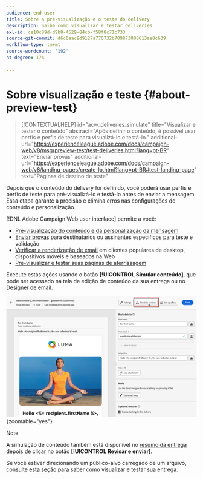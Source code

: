```yaml
---
audience: end-user
title: Sobre a pré-visualização e o teste do delivery
description: Saiba como visualizar e testar deliveries
exl-id: ce10c89d-d9b8-4529-84cb-f58f8c71c733
source-git-commit: d6c6aac9d9127a770732b709873008613ae8c639
workflow-type: tm+mt
source-wordcount: '192'
ht-degree: 17%

---
```


# Sobre visualização e teste {#about-preview-test}

>[!CONTEXTUALHELP]
>id="acw_deliveries_simulate"
>title="Visualizar e testar o conteúdo"
>abstract="Após definir o conteúdo, é possível usar perfis e perfis de teste para visualizá-lo e testá-lo."
>additional-url="https://experienceleague.adobe.com/docs/campaign-web/v8/msg/preview-test/test-deliveries.html?lang=pt-BR" text="Enviar provas"
>additional-url="https://experienceleague.adobe.com/docs/campaign-web/v8/landing-pages/create-lp.html?lang=pt-BR#test-landing-page" text="Páginas de destino de teste"

Depois que o conteúdo do delivery for definido, você poderá usar perfis e perfis de teste para pré-visualizá-lo e testá-lo antes de enviar a mensagem. Essa etapa garante a precisão e elimina erros nas configurações de conteúdo e personalização.

[!DNL Adobe Campaign Web user interface] permite a você:

* [Pré-visualização do conteúdo e da personalização da mensagem](preview-content.md)
* [Enviar provas](test-deliveries.md) para destinatários ou assinantes específicos para teste e validação
* [Verificar a renderização de email](email-rendering.md) em clientes populares de desktop, dispositivos móveis e baseados na Web
* [Pré-visualizar e testar suas páginas de aterrissagem](../landing-pages/create-lp.md#test-landing-page)

Execute estas ações usando o botão **[!UICONTROL Simular conteúdo]**, que pode ser acessado na tela de edição de conteúdo da sua entrega ou no [Designer de email](../email/get-started-email-designer.md).

![Botão Simular conteúdo na tela editar conteúdo da sua entrega](assets/simulate-button.png){zoomable="yes"}

>[!NOTE]
>
>A simulação de conteúdo também está disponível no [resumo da entrega](../monitor/prepare-send.md) depois de clicar no botão **[!UICONTROL Revisar e enviar]**.
>
>Se você estiver direcionando um público-alvo carregado de um arquivo, consulte [esta seção](../audience/file-audience.md#preview--test-your-email-test) para saber como visualizar e testar sua entrega.
